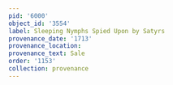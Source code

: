 ```yaml
---
pid: '6000'
object_id: '3554'
label: Sleeping Nymphs Spied Upon by Satyrs
provenance_date: '1713'
provenance_location:
provenance_text: Sale
order: '1153'
collection: provenance
---
```

